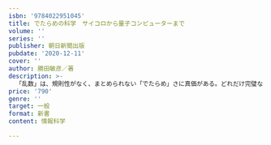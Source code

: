 ```yaml
---
isbn: '9784022951045'
title: でたらめの科学　サイコロから量子コンピューターまで
volume: ''
series: ''
publisher: 朝日新聞出版
pubdate: '2020-12-11'
cover: ''
author: 勝田敏彦／著
description: >-
  「乱数」は、規則性がなく、まとめられない「でたらめ」さに真価がある。どれだけ完璧な「でたらめ」な乱数が作れるか、サイコロに始まりコンピューターを駆使しての研究が長年続けられてきた。その乱数は、プロ野球のサイン、核融合、人工衛星の設計など、ありとあらゆるところに応用されている。乱数の理論から応用、将来の展望まで幅広く取材した科学ルポ。第１章　でたらめをつくる　でたらめづくりの歩み／コラム疑似乱数と物理乱数／史上速のサイコロ／「１＋1＝０」の異世界にて／円周率は乱数なのか／世界記録を目指した第２章　でたらめをつくる　真実に迫るでたらめ／情報を守る乱数／乱数を売る・操る第３章　でたらめの未来　１０００兆個の乱数で／コラム準乱数／物理乱数の夢／進化する乱数　など
price: '790'
genre: ''
target: 一般
format: 新書
content: 情報科学

---
```

